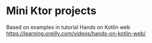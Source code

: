 # Mini Ktor projects

Based on examples in tutorial Hands on Kotlin web https://learning.oreilly.com/videos/hands-on-kotlin-web/


